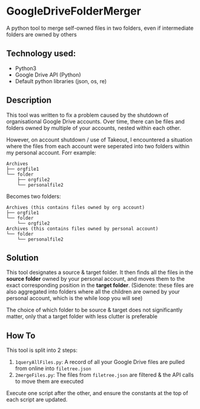 # GoogleDriveFolderMerger
A python tool to merge self-owned files in two folders, even if intermediate folders are owned by others

## Technology used:
- Python3
- Google Drive API (Python)
- Default python libraries (json, os, re)

## Description

<p>
  This tool was written to fix a problem caused by the shutdown of organisational Google Drive accounts.
  Over time, there can be files and folders owned by multiple of your accounts, nested within each other. 
</p>
<p>
  However, on account shutdown / use of Takeout, I encountered a situation where the files from each account
  were seperated into two folders within my personal account. Forr example: 
</p>

```
Archives
├── orgfile1
└── folder
    ├── orgfile2
    └── personalfile2
```
Becomes two folders:
```
Archives (this contains files owned by org account)
├── orgfile1
└── folder
    └── orgfile2
Archives (this contains files owned by personal account)
└── folder
    └── personalfile2

```

## Solution
<p>
  This tool designates a source & target folder. 
  It then finds all the files in the <b>source folder</b> owned by your personal account,
  and moves them to the exact corresponding position in the <b>target folder</b>. 
  (Sidenote: these files are also aggregated into folders where all the children are owned
  by your personal account, which is the while loop you will see)
</p>
<p>
  The choice of which folder to be source & target does not significantly matter,
  only that a target folder with less clutter is preferable
</p>

## How To
<p>
  This tool is split into 2 steps:
</p>

1. `1queryAllFiles.py`:  A record of all your Google Drive files are pulled from online into `filetree.json`
2. `2mergeFiles.py`:     The files from `filetree.json` are filtered & the API calls to move them are executed

<p>
  Execute one script after the other, and ensure the constants at the top of each script are updated. 
</p>


